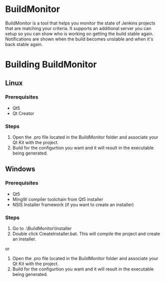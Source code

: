 # BuildMonitor
BuildMonitor is a tool that helps you monitor the state of Jenkins projects that are matching your criteria.
It supports an additional server you can setup so you can show who is working on getting the build stable again.
Notifications are shown when the build becomes unstable and when it's back stable again.

# Building BuildMonitor
## Linux
### Prerequisites
* Qt5
* Qt Creator

### Steps
1. Open the .pro file located in the BuildMonitor folder and associate your Qt Kit with the project.
2. Build for the configurtion you want and it will result in the executable being generated.

## Windows
### Prerequisites
* Qt5
* MingW compiler toolchain from Qt5 installer
* NSIS Installer framework (if you want to create an installer)

### Steps
1. Go to .\BuildMonitor\Installer
2. Double click CreateInstaller.bat. This will compile the project and create an installer.

or

1. Open the .pro file located in the BuildMonitor folder and associate your Qt Kit with the project.
2. Build for the configurtion you want and it will result in the executable being generated.

